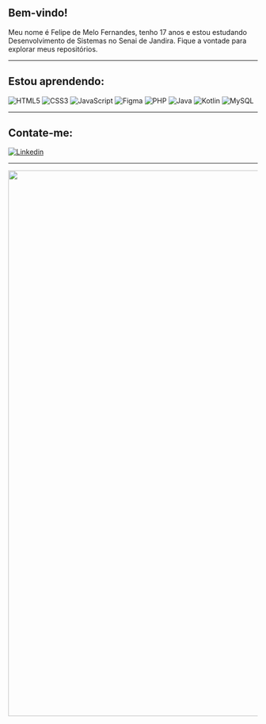 ## Bem-vindo! 

Meu nome é Felipe de Melo Fernandes, tenho 17 anos e estou estudando Desenvolvimento de Sistemas no Senai de Jandira.
Fique a vontade para explorar meus repositórios.

<hr>

## Estou aprendendo:

  ![HTML5](https://img.shields.io/badge/HTML5-E34F26?style=for-the-badge&logo=html5&logoColor=white)
  ![CSS3](https://img.shields.io/badge/CSS3-1572B6?style=for-the-badge&logo=css3&logoColor=white)
  ![JavaScript](https://img.shields.io/badge/JavaScript-F7DF1E?style=for-the-badge&logo=javascript&logoColor=black)
  ![Figma](https://img.shields.io/badge/figma-%23F24E1E.svg?style=for-the-badge&logo=figma&logoColor=white)
  ![PHP](https://img.shields.io/badge/PHP-777BB4?style=for-the-badge&logo=php&logoColor=white)
  ![Java](https://img.shields.io/badge/Java-ED8B00?style=for-the-badge&logo=java&logoColor=white)
  ![Kotlin](https://img.shields.io/badge/Kotlin-0095D5?&style=for-the-badge&logo=kotlin&logoColor=white)
  ![MySQL](https://img.shields.io/badge/mysql-%2300f.svg?style=for-the-badge&logo=mysql&logoColor=white)

<hr>

## Contate-me:

[![Linkedin](https://img.shields.io/badge/Linkedin-2867b2?style=for-the-badge&logo=linkedin&logoColor=white)](https://br.linkedin.com/in/felipe-de-melo-fernandes-755096212)

<hr>

<img src="https://media1.giphy.com/media/kdicjggNCgM10dtqvO/giphy.gif" width=1100px>
